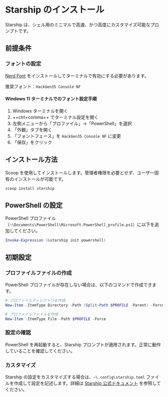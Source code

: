 # Starship のインストール

Starship は、シェル用のミニマルで高速、かつ高度にカスタマイズ可能なプロンプトです。

## 前提条件

### フォントの設定

[Nerd Font](https://www.nerdfonts.com/) をインストールしてターミナルで有効にする必要があります。

推奨フォント：`HackGen35 Console NF`

#### Windows 11 ターミナルでのフォント設定手順

1. Windows ターミナルを開く
2. ++ctrl+comma++ でターミナル設定を開く
3. 左側メニューから「プロファイル」→「PowerShell」を選択
4. 「外観」タブを開く
5. 「フォントフェース」を `HackGen35 Console NF` に変更
6. 「保存」をクリック

## インストール方法

Scoop を使用してインストールします。管理者権限を必要とせず、ユーザー固有のインストールが可能です。

```powershell
scoop install starship
```

## PowerShell の設定

PowerShell プロファイル（`~\Documents\PowerShell\Microsoft.PowerShell_profile.ps1`）に以下を追加してください。

```powershell
Invoke-Expression (&starship init powershell)
```

## 初期設定

### プロファイルファイルの作成

PowerShell プロファイルが存在しない場合は、以下のコマンドで作成できます。

```powershell
# プロファイルディレクトリを作成
New-Item -ItemType Directory -Path (Split-Path $PROFILE -Parent) -Force

# プロファイルファイルを作成
New-Item -ItemType File -Path $PROFILE -Force
```

### 設定の確認

PowerShell を再起動すると、Starship プロンプトが適用されます。正常に動作していることを確認してください。

### カスタマイズ

Starship の設定をカスタマイズする場合は、`~\.config\starship.toml` ファイルを作成して設定を記述します。詳細は [Starship 公式ドキュメント](https://starship.rs/ja-JP/config/) を参照してください。

